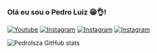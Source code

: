 ### Olá eu sou o Pedro Luiz 😁👌!

[![Youtube](https://img.shields.io/badge/YouTube-FF0000?style=for-the-badge&logo=youtube&logoColor=white)](https://www.youtube.com/@pedroluiz5645)
[![Instagram](https://img.shields.io/badge/Instagram-E4405F?style=for-the-badge&logo=instagram&logoColor=white)](https://www.instagram.com/pedrolsz_/)
[![Instagram](https://img.shields.io/badge/Twitch-9146FF?style=for-the-badge&logo=twitch&logoColor=white)](https://www.twitch.tv/pedrinlsz_)
[![Instagram](https://img.shields.io/badge/WhatsApp-25D366?style=for-the-badge&logo=whatsapp&logoColor=white)](https://api.whatsapp.com/send/?phone=5561999291416&text=Olá%2C+gostaria+de+saber+mais+sobre+os+seus+serviços.&type=phone_number&app_absent=0)

![Pedrolsza GitHub stats](https://github-readme-stats.vercel.app/api?username=Pedrolsza&show_icons=true&theme=tokyonight)

